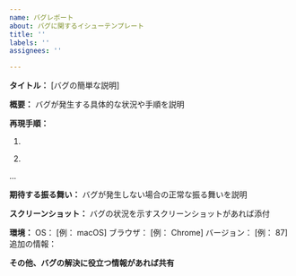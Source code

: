 ```yaml
---
name: バグレポート
about: バグに関するイシューテンプレート
title: ''
labels: ''
assignees: ''

---
```


**タイトル：** [バグの簡単な説明]


**概要：**
バグが発生する具体的な状況や手順を説明


**再現手順：**
1. ~~~
2. ~~~
...


**期待する振る舞い：**
バグが発生しない場合の正常な振る舞いを説明


**スクリーンショット：**
バグの状況を示すスクリーンショットがあれば添付


**環境：**
OS： [例： macOS]
ブラウザ： [例： Chrome]
バージョン： [例： 87]
追加の情報：


**その他、バグの解決に役立つ情報があれば共有**

